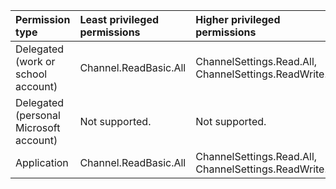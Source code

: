 |Permission type|Least privileged permissions|Higher privileged permissions|
|:---|:---|:---|
|Delegated (work or school account)|Channel.ReadBasic.All|ChannelSettings.Read.All, ChannelSettings.ReadWrite.All|
|Delegated (personal Microsoft account)|Not supported.|Not supported.|
|Application|Channel.ReadBasic.All|ChannelSettings.Read.All, ChannelSettings.ReadWrite.All|